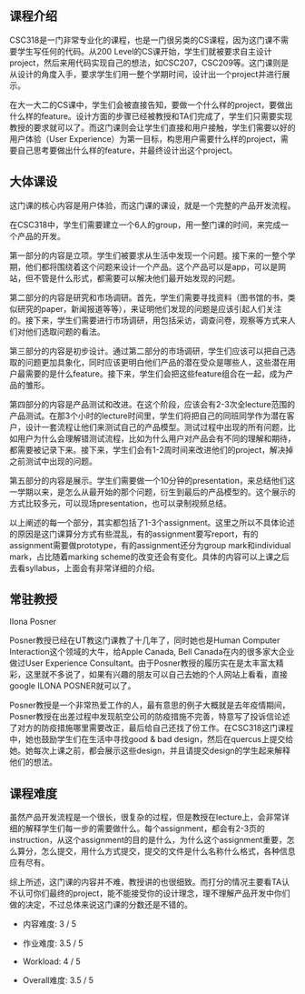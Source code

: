 ## 课程介绍
CSC318是一门非常专业化的课程，也是一门很另类的CS课程，因为这门课不需要学生写任何的代码。从200 Level的CS课开始，学生们就被要求自主设计project，然后来用代码实现自己的想法，如CSC207，CSC209等。这门课则是从设计的角度入手，要求学生们用一整个学期时间，设计出一个project并进行展示。

在大一大二的CS课中，学生们会被直接告知，要做一个什么样的project，要做出什么样的feature。设计方面的步骤已经被教授和TA们完成了，学生们只需要实现教授的要求就可以了。而这门课则会让学生们直接和用户接触，学生们需要以好的用户体验（User Experience）为第一目标，构思用户需要什么样的project，需要自己思考要做出什么样的feature，并最终设计出这个project。


## 大体课设
这门课的核心内容是用户体验，而这门课的课设，就是一个完整的产品开发流程。

在CSC318中，学生们需要建立一个6人的group，用一整门课的时间，来完成一个产品的开发。

第一部分的内容是立项。学生们被要求从生活中发现一个问题。接下来的一整个学期，他们都将围绕着这个问题来设计一个产品。这个产品可以是app，可以是网站，但不管是什么形式，都需要可以解决他们最开始发现的问题。

第二部分的内容是研究和市场调研。首先，学生们需要寻找资料（图书馆的书，类似研究的paper，新闻报道等等），来证明他们发现的问题是应该引起人们关注的。接下来，学生们需要进行市场调研，用包括采访，调查问卷，观察等方式来人们对他们选取问题的看法。

第三部分的内容是初步设计。通过第二部分的市场调研，学生们应该可以把自己选取的问题更加具象化，同时应该更明白他们产品的潜在受众是哪些人，这些潜在用户最需要的是什么feature。接下来，学生们会把这些feature组合在一起，成为产品的雏形。

第四部分的内容是产品测试和改进。在这个阶段，应该会有2-3次全lecture范围的产品测试。在那3个小时的lecture时间里，学生们将把自己的同班同学作为潜在客户，设计一套流程让他们来测试自己的产品模型。测试过程中出现的所有问题，比如用户为什么会理解错测试流程，比如为什么用户对产品会有不同的理解和期待，都需要被记录下来。接下来，学生们会有1-2周时间来改进他们的project，解决掉之前测试中出现的问题。

第五部分的内容是展示。学生们需要做一个10分钟的presentation，来总结他们这一学期以来，是怎么从最开始的那个问题，衍生到最后的产品模型的。这个展示的方式比较多元，可以现场presentation，也可以录制视频总结。

以上阐述的每一个部分，其实都包括了1-3个assignment。这里之所以不具体论述的原因是这门课算分方式有些混乱，有的assignment要写report，有的assignment需要做prototype，有的assignment还分为group mark和individual mark，占比随着marking scheme的改变还会有变化。具体的内容可以上课之后去看syllabus，上面会有非常详细的介绍。


## 常驻教授
IIona Posner

Posner教授已经在UT教这门课教了十几年了，同时她也是Human Computer Interaction这个领域的大牛，给Apple Canada, Bell Canada在内的很多家大企业做过User Experience Consultant。由于Posner教授的履历实在是太丰富太精彩，这里就不多说了，如果有兴趣的朋友可以自己去她的个人网站上看看，直接google ILONA POSNER就可以了。

Posner教授是一个非常热爱工作的人，最有意思的例子大概就是去年疫情期间，Posner教授在出差过程中发现航空公司的防疫措施不完善，特意写了投诉信论述了对方的防疫措施哪里需要改正，最后给自己还找了份工作。在CSC318这门课程中，她也鼓励学生们在生活中寻找good & bad design，然后在quercus上提交给她。她每次上课之前，都会展示这些design，并且请提交design的学生起来解释他们的想法。

## 课程难度
虽然产品开发流程是一个很长，很复杂的过程，但是教授在lecture上，会非常详细的解释学生们每一步的需要做什么。每个assignment，都会有2-3页的instruction，从这个assignment的目的是什么，为什么这个assignment重要，怎么算分，怎么提交，用什么方式提交，提交的文件是什么名称什么格式，各种信息应有尽有。

综上所述，这门课的内容并不难，教授讲的也很细致。而打分的情况主要看TA认不认可你们最终的project，能不能接受你的设计理念，理不理解产品开发中你们做的决定，不过总体来说这门课的分数还是不错的。

- 内容难度:  3 / 5

- 作业难度:  3.5 / 5

- Workload:  4 / 5

- Overall难度:  3.5 / 5
